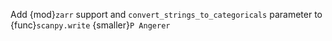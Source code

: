 Add {mod}`zarr` support and `convert_strings_to_categoricals` parameter to {func}`scanpy.write` {smaller}`P Angerer`
